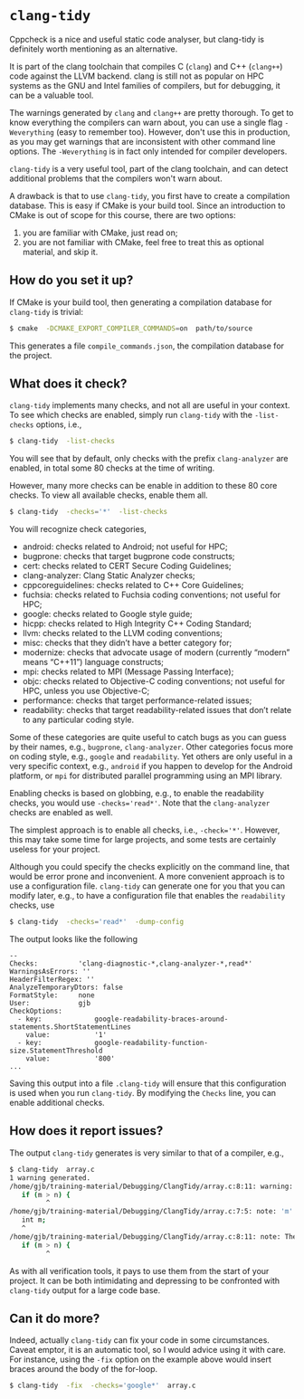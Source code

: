 # `clang-tidy`

Cppcheck is a nice and useful static code analyser, but clang-tidy is definitely worth mentioning as an alternative.

It is part of the clang toolchain that compiles C (`clang`) and C++ (`clang++`) code against the LLVM backend.  clang is still not as popular on HPC systems as the GNU and Intel families of compilers, but for debugging, it can be a valuable tool.

The warnings generated by `clang` and `clang++` are pretty thorough. To get to know everything the compilers can warn about, you can use a single flag `-Weverything` (easy to remember too).  However, don't use this in production, as you may get warnings that are inconsistent with other command line options.  The `-Weverything` is in fact only intended for compiler developers.

`clang-tidy` is a very useful tool, part of the clang toolchain, and can detect additional problems that the compilers won't warn about.

A drawback is that to use `clang-tidy`, you first have to create a compilation database.  This is easy if CMake is your build tool.  Since an introduction to CMake is out of scope for this course, there are two options:
  1. you are familiar with CMake, just read on;
  1. you are not familiar with CMake, feel free to treat this as optional material, and skip it.


## How do you set it up?

If CMake is your build tool, then generating a compilation database for `clang-tidy` is trivial:

~~~~bash
$ cmake  -DCMAKE_EXPORT_COMPILER_COMMANDS=on  path/to/source
~~~~

This generates a file `compile_commands.json`, the compilation database for the project.


## What does it check?

`clang-tidy` implements many checks, and not all are useful in your context.  To see which checks are enabled, simply run `clang-tidy` with the `-list-checks` options, i.e.,

~~~~bash
$ clang-tidy  -list-checks
~~~~

You will see that by default, only checks with the prefix `clang-analyzer` are enabled, in total some 80 checks at the time of writing.

However, many more checks can be enable in addition to these 80 core checks.  To view all available checks, enable them all.

~~~~bash
$ clang-tidy  -checks='*'  -list-checks
~~~~

You will recognize check categories,
  * android: checks related to Android;  not useful for HPC;
  * bugprone: checks that target bugprone code constructs;
  * cert: checks related to CERT Secure Coding Guidelines;
  * clang-analyzer: Clang Static Analyzer checks;
  * cppcoreguidelines: checks related to C++ Core Guidelines;
  * fuchsia: checks related to Fuchsia coding conventions;  not useful for HPC;
  * google: checks related to Google style guide;
  * hicpp: checks related to High Integrity C++ Coding Standard;
  * llvm: checks related to the LLVM coding conventions;
  * misc: checks that they didn’t have a better category for;
  * modernize: checks that advocate usage of modern (currently “modern” means “C++11”) language constructs;
  * mpi: checks related to MPI (Message Passing Interface);
  * objc: checks related to Objective-C coding conventions;  not useful for HPC, unless you use Objective-C;
  * performance: checks that target performance-related issues;
  * readability: checks that target readability-related issues that don’t relate to any particular coding style.

Some of these categories are quite useful to catch bugs as you can guess by their names, e.g., `bugprone`, `clang-analyzer`.  Other categories focus more on coding style, e.g., `google` and `readability`.  Yet others are only useful in a very specific context, e.g., `android` if you happen to develop for the Android platform, or `mpi` for distributed parallel programming using an MPI library.

Enabling checks is based on globbing, e.g., to enable the readability checks, you would use `-checks='read*'`.  Note that the `clang-analyzer` checks are enabled as well.

The simplest approach is to enable all checks, i.e., `-check='*'`.  However, this may take some time for large projects, and some tests are certainly useless for your project.

Although you could specify the checks explicitly on the command line, that would be error prone and inconvenient.  A more convenient approach is to use a configuration file.  `clang-tidy` can generate one for you that you can modify later, e.g., to have a configuration file that enables the `readability` checks, use

~~~~bash
$ clang-tidy  -checks='read*'  -dump-config
~~~~

The output looks like the following

    --
    Checks:          'clang-diagnostic-*,clang-analyzer-*,read*'
    WarningsAsErrors: ''
    HeaderFilterRegex: ''
    AnalyzeTemporaryDtors: false
    FormatStyle:     none
    User:            gjb
    CheckOptions:
      - key:             google-readability-braces-around-statements.ShortStatementLines
        value:           '1'
      - key:             google-readability-function-size.StatementThreshold
        value:           '800'
    ...

Saving this output into a file `.clang-tidy` will ensure that this configuration is used when you run `clang-tidy`.  By modifying the `Checks` line, you can enable additional checks.


## How does it report issues?

The output `clang-tidy` generates is very similar to that of a compiler, e.g.,

~~~~bash
$ clang-tidy  array.c
1 warning generated.
/home/gjb/training-material/Debugging/ClangTidy/array.c:8:11: warning: The left operand of '>' is a garbage value [clang-analyzer-core.UndefinedBinaryOperatorResult]
   if (m > n) {
         ^
/home/gjb/training-material/Debugging/ClangTidy/array.c:7:5: note: 'm' declared without an initial value
   int m;
   ^
/home/gjb/training-material/Debugging/ClangTidy/array.c:8:11: note: The left operand of '>' is a garbage value
   if (m > n) {
         ^
~~~~

As with all verification tools, it pays to use them from the start of your project.  It can be both intimidating and depressing to be confronted with `clang-tidy` output for a large code base.


## Can it do more?

Indeed, actually `clang-tidy` can fix your code in some circumstances.  Caveat emptor, it is an automatic tool, so I would advice using it with care.  For instance, using the `-fix` option on the example above would insert braces around the body of the for-loop.

~~~~bash
$ clang-tidy  -fix  -checks='google*'  array.c
~~~~

